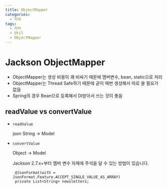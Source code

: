 ```yaml
---
title: ObjectMapper
categories:
  - 자바
tags:
  - 자바
  - Util
  - ObjectMapper
---
```



# Jackson ObjectMapper

- ObjectMapper는 생성 비용이 꽤 비싸기 때문에 멤버변수, bean, static으로 처리
- ObjectMapper는 Thread Safe하기 때문에 굳이 매번 생성해서 따로 쓸 필요가 없음
- Spring의 경우 Bean으로 등록해서 DI받아서 쓰는 것이 좋음

## readValue vs convertValue

- `readValue`

  json String → Model

- `convertValue`

  Object → Model

  Jackson 2.7.x+부터 멤버 변수 자체에 주석을 달 수 있는 방법이 있습니다.

    ```
     @JsonFormat(with = JsonFormat.Feature.ACCEPT_SINGLE_VALUE_AS_ARRAY)
     private List<String> newsletters;
    ```